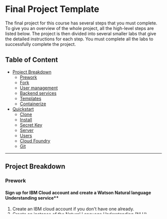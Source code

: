 # Final Project Template

The final project for this course has several steps that you must complete. 
To give you an overview of the whole project, all the high-level steps are listed below. 
The project is then divided into several smaller labs that give the detailed instructions for each step. 
You must complete all the labs to successfully complete the project.

## Table of Content
- [Project Breakdown](#project-breakdown)
    - [Prework](#prework)
    - [Fork](#fork)
    - [User management](#user-management)
    - [Backend services](#backend-services)
    - [Templates](#templates)
    - [Containerize](#containerize)
- [Quickstart](#quickstart)
    - [Clone](#clone)
    - [Install](#install)
    - [Secret Key](#secret-Key)
    - [Server](#server)
    - [Users](#users)
    - [Cloud Foundry](#cloud-foundry)
    - [Git](#git)

---

## Project Breakdown

### Prework
#### Sign up for IBM Cloud account and create a Watson Natural language Understanding service**
1. Create an IBM cloud account if you don't have one already.
2. Create an instance of the Natural Language Understanding (NLU) service.

### Fork
#### Fork the Github repository with a project then build and deploy the template project**
1. Fork the repository in your account
2. Clone the repository in the theia lab environment
3. Create static pages to finish the user stories
4. Deploy the application on IBM Cloud

### User management
Add user management to the application
1. Implement user management using the Django user authentication system.
2. Set up continuous integration and delivery

### Backend services
Implement backend services
1. Create cloud functions to manage dealers and reviews
2. Create Django models and views to manage car model and car make
3. Create Django proxy services and views to integrate dealers, reviews, and cars together
 
### Templates
Add dynamic pages with Django templates
1. Create a page that shows all the dealers
2. Create a page that show reviews for a selected dealer
3. Create a page that let's the end user add a review for a selected dealer

## Containerize
Containerize your application
1. Add deployment artifacts to your application
2. Deploy your application

---

## Quickstart

### Clone
Clone the project
```sh
cd agfzb-CloudAppDevelopment_Capstone
```

### Install
Install the required Python packages
```sh
python3 -m pip install -r requirements.txt
```


### Secret Key
Create a [new Django Secret Key](https://humberto.io/blog/tldr-generate-django-secret-key/) 

### Server
Make migrations:
```sh
python3 manage.py makemigrations
```
Migrate the database:
```sh
python3 manage.py migrate
```
Run the development server:
```sh
python3 manage.py runserver
```

### User
Create a new superuser:
```sh
python3 manage.py createsuperuser
```

Log in via the admin site (just add `/admin` at the end of the url, eg. [localhost:8000/admin](localhost:8000/admin))

### Cloud Foundry
Push to IBM Cloud Foundry:
- Install the IBM Cloud CLI and the cloud foundry plugin
- Configure the `manifest.yml` file
-   ```sh
    ìbmcloud cf push
    ```
### Git
Clone the repository:
```sh
git clone https://github.com/bromso/agfzb-CloudAppDevelopment_Capstone.git
```
Connect your email:
```sh
git config --global user.email “your@email.com”
```
Connect your username:
```sh
git config --global user.name “username”
```
Add the files you want to commit:
```sh
git add .
```
Add a commit message:
```sh
git commit -m "your message"
```
Push your changes:
```sh
git push
```
